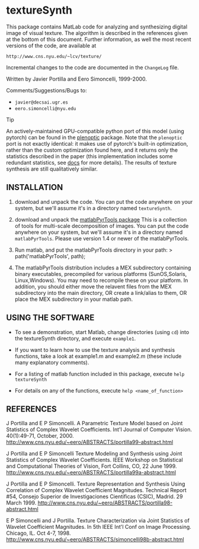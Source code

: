 # textureSynth

This package contains MatLab code for analyzing and synthesizing digital
image of visual texture. The algorithm is described in the references
given at the bottom of this document. Further information, as well the
most recent versions of the code, are available at

    http://www.cns.nyu.edu/~lcv/texture/

Incremental changes to the code are documented in the `ChangeLog` file.

Written by Javier Portilla and Eero Simoncelli, 1999-2000.

Comments/Suggestions/Bugs to:
- `javier@decsai.ugr.es` 
- `eero.simoncelli@nyu.edu`

> [!TIP] 
>
> An actively-maintained GPU-compatible python port of this model (using
> pytorch) can be found in the
> [plenoptic](https://github.com/LabForComputationalVision/plenoptic) package.
> Note that the `plenoptic` port is not exactly identical: it makes use of
> pytorch's built-in optimization, rather than the custom optimization found
> here, and it returns only the statistics described in the paper (this
> implementation includes some redundant statistics, see
> [docs](https://plenoptic.readthedocs.io/en/latest/tutorials/models/Metamer-Portilla-Simoncelli.html)
> for more details). The results of texture synthesis are still qualitatively
> similar.

## INSTALLATION

1)  download and unpack the code. You can put the code anywhere on your
    system, but we'll assume it's in a directory named `textureSynth`.

2)  download and unpack the [matlabPyrTools
    package](https://github.com/LabForComputationalVision/matlabPyrTools) This
    is a collection of tools for multi-scale decomposition of images. You can
    put the code anywhere on your system, but we'll assume it's in a directory
    named `matlabPyrTools`. Please use version 1.4 or newer of the
    matlabPyrTools.

3)  Run matlab, and put the matlabPyrTools directory in your path: >
    path('matlabPyrTools', path);

4)  The matlabPyrTools distribution includes a MEX subdirectory
    containing binary executables, precompiled for various platforms
    (SunOS,Solaris, Linux,Windows). You may need to recompile these on
    your platform. In addition, you should either move the relavent
    files from the MEX subdirectory into the main directory, OR create a
    link/alias to them, OR place the MEX subdirectory in your matlab
    path.

## USING THE SOFTWARE

-   To see a demonstration, start Matlab, change directories (using
    `cd`) into the textureSynth directory, and execute `example1`.

-   If you want to learn how to use the texture analysis and synthesis
    functions, take a look at example1.m and example2.m (these include
    many explanatory comments).

-   For a listing of matlab function included in this package, execute `help
    textureSynth`

-   For details on any of the functions, execute `help <name_of_function>`

## REFERENCES

J Portilla and E P Simoncelli. A Parametric Texture Model based on Joint
Statistics of Complex Wavelet Coefficients. Int'l Journal of Computer
Vision. 40(1):49-71, October, 2000.
http://www.cns.nyu.edu/~eero/ABSTRACTS/portilla99-abstract.html

J Portilla and E P Simoncelli Texture Modeling and Synthesis using Joint
Statistics of Complex Wavelet Coefficients. IEEE Workshop on Statistical
and Computational Theories of Vision, Fort Collins, CO, 22 June 1999.
http://www.cns.nyu.edu/~eero/ABSTRACTS/portilla99a-abstract.html

J Portilla and E P Simoncelli. Texture Representation and Synthesis
Using Correlation of Complex Wavelet Coefficient Magnitudes. Technical
Report #54, Consejo Superior de Investigaciones Cientificas (CSIC),
Madrid. 29 March 1999.
http://www.cns.nyu.edu/~eero/ABSTRACTS/portilla98-abstract.html

E P Simoncelli and J Portilla. Texture Characterization via Joint
Statistics of Wavelet Coefficient Magnitudes. In 5th IEEE Int'l Conf on
Image Processing. Chicago, IL. Oct 4-7, 1998.
http://www.cns.nyu.edu/~eero/ABSTRACTS/simoncelli98b-abstract.html
